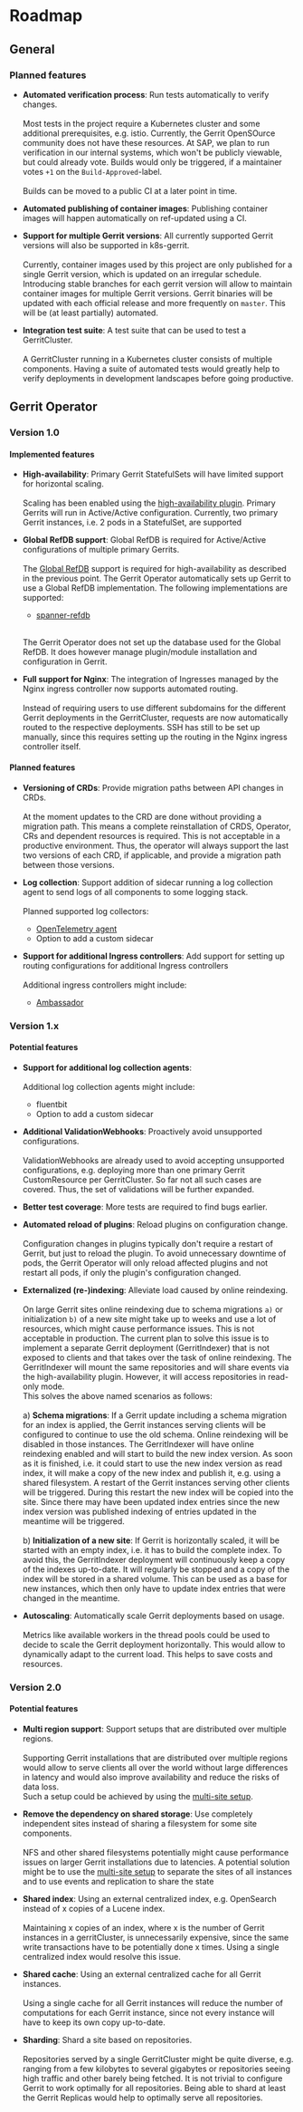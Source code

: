 # Roadmap

## General

### Planned features

- **Automated verification process**: Run tests automatically to verify changes. \
  \
  Most tests in the project require a Kubernetes cluster and some additional
  prerequisites, e.g. istio. Currently, the Gerrit OpenSOurce community does not
  have these resources. At SAP, we plan to run verification in our internal systems,
  which won't be publicly viewable, but could already vote. Builds would only
  be triggered, if a maintainer votes `+1` on the `Build-Approved`-label. \
  \
  Builds can be moved to a public CI at a later point in time.

- **Automated publishing of container images**: Publishing container images will
  happen automatically on ref-updated using a CI.

- **Support for multiple Gerrit versions**: All currently supported Gerrit versions
  will also be supported in k8s-gerrit. \
  \
  Currently, container images used by this project are only published for a single
  Gerrit version, which is updated on an irregular schedule. Introducing stable
  branches for each gerrit version will allow to maintain container images for
  multiple Gerrit versions. Gerrit binaries will be updated with each official
  release and more frequently on `master`. This will be (at least partially)
  automated.

- **Integration test suite**: A test suite that can be used to test a GerritCluster. \
  \
  A GerritCluster running in a Kubernetes cluster consists of multiple components.
  Having a suite of automated tests would greatly help to verify deployments in
  development landscapes before going productive.

## Gerrit Operator

### Version 1.0

#### Implemented features

- **High-availability**: Primary Gerrit StatefulSets will have limited support for
  horizontal scaling. \
  \
  Scaling has been enabled using the [high-availability plugin](https://gerrit.googlesource.com/plugins/high-availability/).
  Primary Gerrits will run in Active/Active configuration. Currently, two primary
  Gerrit instances, i.e. 2 pods in a StatefulSet, are supported

- **Global RefDB support**: Global RefDB is required for Active/Active configurations
  of multiple primary Gerrits. \
  \
  The [Global RefDB](https://gerrit.googlesource.com/modules/global-refdb) support
  is required for high-availability as described in the previous point. The
  Gerrit Operator automatically sets up Gerrit to use a Global RefDB
  implementation. The following implementations are supported:
  - [spanner-refdb](https://gerrit.googlesource.com/plugins/spanner-refdb)

  \
  The Gerrit Operator does not set up the database used for the Global RefDB. It
  does however manage plugin/module installation and configuration in Gerrit.

- **Full support for Nginx**: The integration of Ingresses managed by the Nginx
  ingress controller now supports automated routing. \
  \
  Instead of requiring users to use different subdomains for the different Gerrit
  deployments in the GerritCluster, requests are now automatically routed to the
  respective deployments. SSH has still to be set up manually, since this requires
  setting up the routing in the Nginx ingress controller itself.

#### Planned features

- **Versioning of CRDs**: Provide migration paths between API changes in CRDs. \
  \
  At the moment updates to the CRD are done without providing a migration path.
  This means a complete reinstallation of CRDS, Operator, CRs and dependent resources
  is required. This is not acceptable in a productive environment. Thus,
  the operator will always support the last two versions of each CRD, if applicable,
  and provide a migration path between those versions.

- **Log collection**: Support addition of sidecar running a log collection agent
  to send logs of all components to some logging stack. \
  \
  Planned supported log collectors:
  - [OpenTelemetry agent](https://opentelemetry.io/docs/collector/deployment/agent/)
  - Option to add a custom sidecar

- **Support for additional Ingress controllers**: Add support for setting up routing
  configurations for additional Ingress controllers \
  \
  Additional ingress controllers might include:
  - [Ambassador](https://www.getambassador.io/products/edge-stack/api-gateway)

### Version 1.x

#### Potential features

- **Support for additional log collection agents**: \
  \
  Additional log collection agents might include:
  - fluentbit
  - Option to add a custom sidecar

- **Additional ValidationWebhooks**: Proactively avoid unsupported configurations. \
  \
  ValidationWebhooks are already used to avoid accepting unsupported configurations,
  e.g. deploying more than one primary Gerrit CustomResource per GerritCluster.
  So far not all such cases are covered. Thus, the set of validations will be
  further expanded.

- **Better test coverage**: More tests are required to find bugs earlier.

- **Automated reload of plugins**: Reload plugins on configuration change. \
  \
  Configuration changes in plugins typically don't require a restart of Gerrit,
  but just to reload the plugin. To avoid unnecessary downtime of pods, the
  Gerrit Operator will only reload affected plugins and not restart all pods, if
  only the plugin's configuration changed.

- **Externalized (re-)indexing**: Alleviate load caused by online reindexing. \
  \
  On large Gerrit sites online reindexing due to schema migrations `a)` or initialization `b)`
  of a new site might take up to weeks and use a lot of resources, which might
  cause performance issues. This is not acceptable in production. The current
  plan to solve this issue is to implement a separate Gerrit deployment (GerritIndexer)
  that is not exposed to clients and that takes over the task of online reindexing.
  The GerritIndexer will mount the same repositories and will share events via
  the high-availability plugin. However, it will access repositories in read-only
  mode. \
  This solves the above named scenarios as follows: \
  \
  a) **Schema migrations**: If a Gerrit update including a schema migration for
    an index is applied, the Gerrit instances serving clients will be configured
    to continue to use the old schema. Online reindexing will be disabled in
    those instances. The GerritIndexer will have online reindexing enabled and
    will start to build the new index version. As soon as it is finished, i.e.
    it could start to use the new index version as read index, it will make a
    copy of the new index and publish it, e.g. using a shared filesystem. A
    restart of the Gerrit instances serving other clients will be triggered.
    During this restart the new index will be copied into the site. Since there
    may have been updated index entries since the new index version was published
    indexing of entries updated in the meantime will be triggered. \
  \
  b) **Initialization of a new site**: If Gerrit is horizontally scaled, it will
    be started with an empty index, i.e. it has to build the complete index. To
    avoid this, the GerritIndexer deployment will continuously keep a copy of the
    indexes up-to-date. It will regularly be stopped and a copy of the index will
    be stored in a shared volume. This can be used as a base for new instances, which
    then only have to update index entries that were changed in the meantime.

- **Autoscaling**: Automatically scale Gerrit deployments based on usage. \
  \
  Metrics like available workers in the thread pools could be used to decide to
  scale the Gerrit deployment horizontally. This would allow to dynamically adapt
  to the current load. This helps to save costs and resources.

### Version 2.0

#### Potential features

- **Multi region support**: Support setups that are distributed over multiple regions. \
  \
  Supporting Gerrit installations that are distributed over multiple regions would
  allow to serve clients all over the world without large differences in latency
  and would also improve availability and reduce the risks of data loss. \
  Such a setup could be achieved by using the [multi-site setup](https://gerrit.googlesource.com/plugins/multi-site/).

- **Remove the dependency on shared storage**: Use completely independent sites
  instead of sharing a filesystem for some site components. \
  \
  NFS and other shared filesystems potentially might cause performance issues on
  larger Gerrit installations due to latencies. A potential solution might be
  to use the [multi-site setup](https://gerrit.googlesource.com/plugins/multi-site/)
  to separate the sites of all instances and to use events and replication to
  share the state

- **Shared index**: Using an external centralized index, e.g. OpenSearch instead
  of x copies of a Lucene index. \
  \
  Maintaining x copies of an index, where x is the number of Gerrit instances in
  a gerritCluster, is unnecessarily expensive, since the same write transactions
  have to be potentially done x times. Using a single centralized index would
  resolve this issue.

- **Shared cache**: Using an external centralized cache for all Gerrit instances. \
  \
  Using a single cache for all Gerrit instances will reduce the number of
  computations for each Gerrit instance, since not every instance will have to
  keep its own copy up-to-date.

- **Sharding**: Shard a site based on repositories. \
  \
  Repositories served by a single GerritCluster might be quite diverse, e.g. ranging
  from a few kilobytes to several gigabytes or repositories seeing high traffic
  and other barely being fetched. It is not trivial to configure Gerrit to work
  optimally for all repositories. Being able to shard at least the Gerrit Replicas
  would help to optimally serve all repositories.
